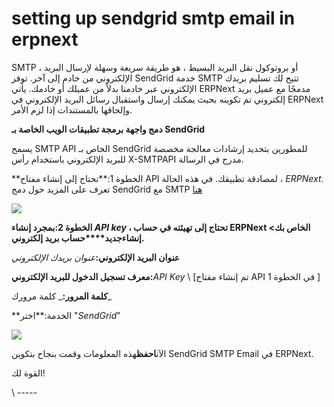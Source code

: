 # setting up sendgrid smtp email in erpnext

SMTP ، أو بروتوكول نقل البريد البسيط ، هو طريقة سريعة وسهلة لإرسال البريد الإلكتروني من خادم إلى آخر. توفر SendGrid خدمة SMTP تتيح لك تسليم بريدك الإلكتروني عبر خادمنا بدلاً من عميلك أو خادمك. يأتي ERPNext مدمجًا مع عميل بريد إلكتروني تم تكوينه بحيث يمكنك إرسال واستقبال رسائل البريد الإلكتروني في ERPNext وإلحاقها بالمستندات إذا لزم الأمر.

**دمج واجهة برمجة تطبيقات الويب الخاصة بـ SendGrid**

يسمح SMTP API الخاص بـ SendGrid للمطورين بتحديد إرشادات معالجة مخصصة للبريد الإلكتروني باستخدام رأس X-SMTPAPI مدرج في الرسالة.

\*\*الخطوة 1:\*\*تحتاج إلى إنشاء مفتاح API لمصادقة تطبيقك. في هذه الحالة ، _ERPNext_. تعرف على المزيد حول دمج SendGrid مع SMTP [هنا](https://sendgrid.com/docs/API\_Reference/SMTP\_API/integrating\_with\_the\_smtp\_api.html)

![](https://docs.erpnext.com/files/5Wqn0hV.png)

**الخطوة 2:بمجرد إنشاء **_**API key**_** ، تحتاج إلى تهيئته في حساب ERPNext الخاص بك> إنشاءجديد\*\*\*\*حساب بريد إلكتروني.**

**عنوان البريد الإلكتروني:**_عنوان بريدك الإلكتروني_

**معرف تسجيل الدخول للبريد الإلكتروني:**_API Key_ \ \[تم إنشاء مفتاح API في الخطوة 1 ]

**كلمة المرور:**\_ كلمة مرورك\_

\*\*الخدمة:\*\*اختر "_SendGrid_"

![](https://docs.erpnext.com/files/Q9to7Iu.png)

الآن**احفظ**هذه المعلومات وقمت بنجاح بتكوين SendGrid SMTP Email في ERPNext.

القوة لك!

\ -----
